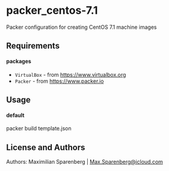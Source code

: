 packer_centos-7.1
============
Packer configuration for creating CentOS 7.1 machine images


Requirements
------------
#### packages
- `VirtualBox` - from https://www.virtualbox.org
- `Packer` - from https://www.packer.io


Usage
-----
#### default

packer build template.json


License and Authors
-------------------
Authors: Maximilian Sparenberg | Max.Sparenberg@icloud.com
